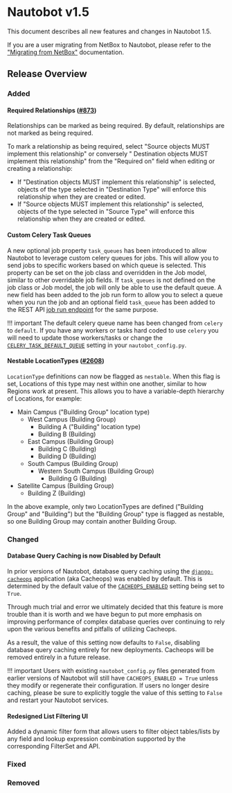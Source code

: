 <!-- markdownlint-disable MD024 -->

# Nautobot v1.5

This document describes all new features and changes in Nautobot 1.5.

If you are a user migrating from NetBox to Nautobot, please refer to the ["Migrating from NetBox"](../installation/migrating-from-netbox.md) documentation.

## Release Overview

### Added

#### Required Relationships ([#873](https://github.com/nautobot/nautobot/issues/873))

Relationships can be marked as being required. By default, relationships are not marked as being required.

To mark a relationship as being required, select "Source objects MUST implement this relationship" or conversely "
Destination objects MUST implement this relationship" from the "Required on" field when editing or creating a
relationship:

* If "Destination objects MUST implement this relationship" is selected, objects of the type selected in "Destination Type" will enforce this relationship when they are created or edited.
* If "Source objects MUST implement this relationship" is selected, objects of the type selected in "Source Type" will enforce this relationship when they are created or edited.

#### Custom Celery Task Queues

A new optional job property `task_queues` has been introduced to allow Nautobot to leverage custom celery queues for jobs. This will allow you to send jobs to specific workers based on which queue is selected. This property can be set on the job class and overridden in the Job model, similar to other overridable job fields. If `task_queues` is not defined on the job class or Job model, the job will only be able to use the default queue. A new field has been added to the job run form to allow you to select a queue when you run the job and  an optional field `task_queue` has been added to the REST API [job run endpoint](../additional-features/jobs.md#via-the-api) for the same purpose.

!!! important
    The default celery queue name has been changed from `celery` to `default`. If you have any workers or tasks hard coded to use `celery` you will need to update those workers/tasks or change the [`CELERY_TASK_DEFAULT_QUEUE`](../configuration/optional-settings.md#celery_task_default_queue) setting in your `nautobot_config.py`.

#### Nestable LocationTypes ([#2608](https://github.com/nautobot/nautobot/issues/2608))

`LocationType` definitions can now be flagged as `nestable`. When this flag is set, Locations of this type may nest within one another, similar to how Regions work at present. This allows you to have a variable-depth hierarchy of Locations, for example:

* Main Campus ("Building Group" location type)
    * West Campus (Building Group)
        * Building A ("Building" location type)
        * Building B (Building)
    * East Campus (Building Group)
        * Building C (Building)
        * Building D (Building)
    * South Campus (Building Group)
        * Western South Campus (Building Group)
            * Building G (Building)
* Satellite Campus (Building Group)
    * Building Z (Building)

In the above example, only two LocationTypes are defined ("Building Group" and "Building") but the "Building Group" type is flagged as nestable, so one Building Group may contain another Building Group.

### Changed

#### Database Query Caching is now Disabled by Default

In prior versions of Nautobot, database query caching using the [`django-cacheops`](https://github.com/Suor/django-cacheops) application (aka Cacheops) was enabled by default. This is determined by the default value of the [`CACHEOPS_ENABLED`](../configuration/optional-settings.md#cacheops_enabled) setting being set to `True`.

Through much trial and error we ultimately decided that this feature is more trouble than it is worth and we have begun to put more emphasis on improving performance of complex database queries over continuing to rely upon the various benefits and pitfalls of utilizing Cacheops.

As a result, the value of this setting now defaults to `False`, disabling database query caching entirely for new deployments. Cacheops will be removed entirely in a future release.

!!! important
    Users with existing `nautobot_config.py` files generated from earlier versions of Nautobot will still have `CACHEOPS_ENABLED = True` unless they modify or regenerate their configuration. If users no longer desire caching, please be sure to explicitly toggle the value of this setting to `False` and restart your Nautobot services.

#### Redesigned List Filtering UI

Added a dynamic filter form that allows users to filter object tables/lists by any field and lookup expression combination supported by the corresponding FilterSet and API.

### Fixed

### Removed

<!-- towncrier release notes start -->
